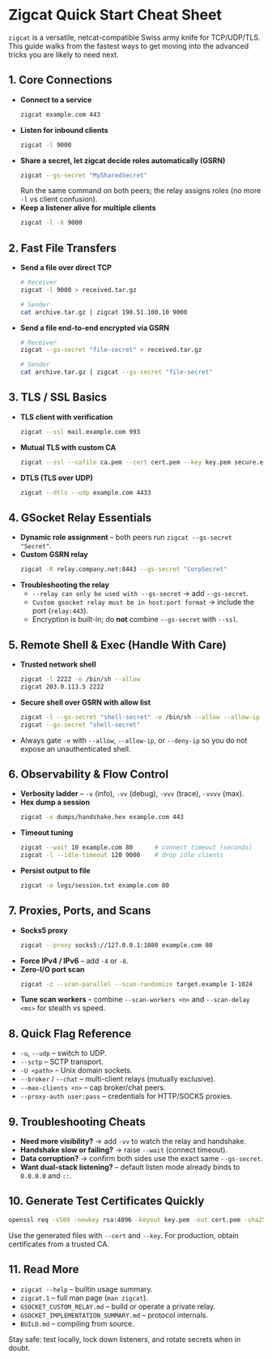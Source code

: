 # Zigcat Quick Start Cheat Sheet

`zigcat` is a versatile, netcat-compatible Swiss army knife for TCP/UDP/TLS. This guide walks from the fastest ways to get moving into the advanced tricks you are likely to need next.

## 1. Core Connections
- **Connect to a service**  
  ```bash
  zigcat example.com 443
  ```
- **Listen for inbound clients**  
  ```bash
  zigcat -l 9000
  ```
- **Share a secret, let zigcat decide roles automatically (GSRN)**  
  ```bash
  zigcat --gs-secret "MySharedSecret"
  ```
  Run the same command on both peers; the relay assigns roles (no more `-l` vs client confusion).
- **Keep a listener alive for multiple clients**  
  ```bash
  zigcat -l -k 9000
  ```

## 2. Fast File Transfers
- **Send a file over direct TCP**  
  ```bash
  # Receiver
  zigcat -l 9000 > received.tar.gz

  # Sender
  cat archive.tar.gz | zigcat 198.51.100.10 9000
  ```
- **Send a file end-to-end encrypted via GSRN**  
  ```bash
  # Receiver
  zigcat --gs-secret "file-secret" > received.tar.gz

  # Sender
  cat archive.tar.gz | zigcat --gs-secret "file-secret"
  ```

## 3. TLS / SSL Basics
- **TLS client with verification**  
  ```bash
  zigcat --ssl mail.example.com 993
  ```
- **Mutual TLS with custom CA**  
  ```bash
  zigcat --ssl --cafile ca.pem --cert cert.pem --key key.pem secure.example 8443
  ```
- **DTLS (TLS over UDP)**  
  ```bash
  zigcat --dtls --udp example.com 4433
  ```

## 4. GSocket Relay Essentials
- **Dynamic role assignment** – both peers run `zigcat --gs-secret "Secret"`.
- **Custom GSRN relay**  
  ```bash
  zigcat -R relay.company.net:8443 --gs-secret "CorpSecret"
  ```
- **Troubleshooting the relay**
  - `--relay can only be used with --gs-secret` → add `--gs-secret`.
  - `Custom gsocket relay must be in host:port format` → include the port (`relay:443`).
  - Encryption is built-in; do **not** combine `--gs-secret` with `--ssl`.

## 5. Remote Shell & Exec (Handle With Care)
- **Trusted network shell**  
  ```bash
  zigcat -l 2222 -e /bin/sh --allow
  zigcat 203.0.113.5 2222
  ```
- **Secure shell over GSRN with allow list**  
  ```bash
  zigcat -l --gs-secret "shell-secret" -e /bin/sh --allow --allow-ip 203.0.113.0/24
  zigcat --gs-secret "shell-secret"
  ```
- Always gate `-e` with `--allow`, `--allow-ip`, or `--deny-ip` so you do not expose an unauthenticated shell.

## 6. Observability & Flow Control
- **Verbosity ladder** – `-v` (info), `-vv` (debug), `-vvv` (trace), `-vvvv` (max).
- **Hex dump a session**  
  ```bash
  zigcat -x dumps/handshake.hex example.com 443
  ```
- **Timeout tuning**  
  ```bash
  zigcat --wait 10 example.com 80      # connect timeout (seconds)
  zigcat -l --idle-timeout 120 9000    # drop idle clients
  ```
- **Persist output to file**  
  ```bash
  zigcat -o logs/session.txt example.com 80
  ```

## 7. Proxies, Ports, and Scans
- **Socks5 proxy**  
  ```bash
  zigcat --proxy socks5://127.0.0.1:1080 example.com 80
  ```
- **Force IPv4 / IPv6** – add `-4` or `-6`.
- **Zero-I/O port scan**  
  ```bash
  zigcat -z --scan-parallel --scan-randomize target.example 1-1024
  ```
- **Tune scan workers** – combine `--scan-workers <n>` and `--scan-delay <ms>` for stealth vs speed.

## 8. Quick Flag Reference
- `-u`, `--udp` – switch to UDP.
- `--sctp` – SCTP transport.
- `-U <path>` – Unix domain sockets.
- `--broker` / `--chat` – multi-client relays (mutually exclusive).
- `--max-clients <n>` – cap broker/chat peers.
- `--proxy-auth user:pass` – credentials for HTTP/SOCKS proxies.

## 9. Troubleshooting Cheats
- **Need more visibility?** → add `-vv` to watch the relay and handshake.
- **Handshake slow or failing?** → raise `--wait` (connect timeout).
- **Data corruption?** → confirm both sides use the exact same `--gs-secret`.
- **Want dual-stack listening?** – default listen mode already binds to `0.0.0.0` and `::`.

## 10. Generate Test Certificates Quickly
```bash
openssl req -x509 -newkey rsa:4096 -keyout key.pem -out cert.pem -sha256 -days 365 -nodes
```
Use the generated files with `--cert` and `--key`. For production, obtain certificates from a trusted CA.

## 11. Read More
- `zigcat --help` – builtin usage summary.
- `zigcat.1` – full man page (`man zigcat`).
- `GSOCKET_CUSTOM_RELAY.md` – build or operate a private relay.
- `GSOCKET_IMPLEMENTATION_SUMMARY.md` – protocol internals.
- `BUILD.md` – compiling from source.

Stay safe: test locally, lock down listeners, and rotate secrets when in doubt.
